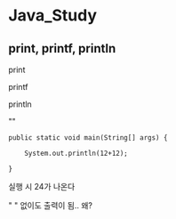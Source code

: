 # Java_Study

## print, printf, println

print

printf

println

""

	public static void main(String[] args) {
	
		System.out.println(12+12);
		
	}

실행 시 24가 나온다

" " 없이도 출력이 됨.. 왜?
